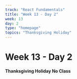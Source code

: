 ```yaml
---
track: "React Fundamentals"
title: "Week 13 - Day 2"
week: 13
day: 2
type: "homepage"
topics: "Thanksgiving Holiday"
---
```


# Week 13 - Day 2

#### Thanksgiving Holiday No Class